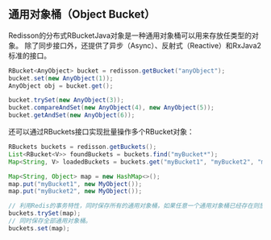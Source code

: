 ## 通用对象桶（Object Bucket）

Redisson的分布式RBucketJava对象是一种通用对象桶可以用来存放任类型的对象。 除了同步接口外，还提供了异步（Async）、反射式（Reactive）和RxJava2标准的接口。

```java
RBucket<AnyObject> bucket = redisson.getBucket("anyObject");
bucket.set(new AnyObject(1));
AnyObject obj = bucket.get();

bucket.trySet(new AnyObject(3));
bucket.compareAndSet(new AnyObject(4), new AnyObject(5));
bucket.getAndSet(new AnyObject(6));
```

还可以通过RBuckets接口实现批量操作多个RBucket对象：

```java
RBuckets buckets = redisson.getBuckets();
List<RBucket<V>> foundBuckets = buckets.find("myBucket*");
Map<String, V> loadedBuckets = buckets.get("myBucket1", "myBucket2", "myBucket3");

Map<String, Object> map = new HashMap<>();
map.put("myBucket1", new MyObject());
map.put("myBucket2", new MyObject());

// 利用Redis的事务特性，同时保存所有的通用对象桶，如果任意一个通用对象桶已经存在则放弃保存其他所有数据。
buckets.trySet(map);
// 同时保存全部通用对象桶。
buckets.set(map);
```
